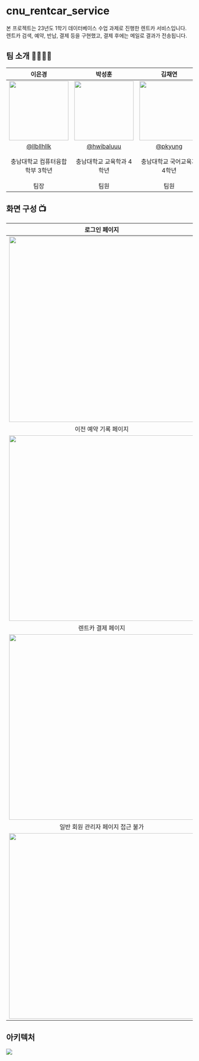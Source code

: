 # cnu_rentcar_service
본 프로젝트는 23년도 1학기 데이터베이스 수업 과제로 진행한 렌트카 서비스입니다. 렌트카 검색, 예약, 반납, 결제 등을 구현했고, 결제 후에는 메일로 결과가 전송됩니다. 

## 팀 소개  👨‍👨‍👧‍👧
|      이은경       |          박성훈         |       김채연        |        강주형        |                                                                                                               
| :------------------------------------------------------------------------------: | :---------------------------------------------------------------------------------------------------------------------------------------------------: | :---------------------------------------------------------------------------------------------------------------------------------------------------------------------------------------------------: | :---------------------------------------------------------------------------------------------------------------------------------------------------------------------------------------------------: |
|   <img width="160px" src="https://avatars.githubusercontent.com/u/81898507?v=4"/>     |                      <img width="160px" src="https://github.com/pkyung/cnu_rentcar_service/assets/81898507/f56f6ed9-1acb-44bb-a3ab-c7babcb002f3" />    |                   <img width="160px" src="https://github.com/pkyung/cnu_rentcar_service/assets/81898507/79a93872-88a6-4dd3-b849-56ff4f30f690"/>   |                   <img width="160px" src="https://github.com/pkyung/cnu_rentcar_service/assets/81898507/ec7f306b-7ad6-428e-99c3-0293f46f51b2"/>   |
|   [@llbllhllk](https://github.com/llbllhllk)   |    [@hwibaluuu](https://github.com/hwibaluuu)  | [@pkyung](https://github.com/pkyung)  | [@daemin-kim](https://github.com/daemin-kim)  |
| 충남대학교 컴퓨터융합학부 3학년 | 충남대학교 교육학과 4학년 | 충남대학교 국어교육과 4학년 | 충남대학교 전기전자정보통신공학교육과 3학년 |
| 팀장 | 팀원 | 팀원 | 팀원 |


## 화면 구성 📺
| 로그인 페이지  |  렌트카 검색 페이지   |
| :-------------------------------------------: | :-------------------------------------------: |
|  <img width="500" src="https://github.com/pkyung/cnu_rentcar_service/assets/81898507/9b776a94-3619-4cbe-be89-6bb2f6ee7f98"/> |    <img width="500" src="https://github.com/pkyung/cnu_rentcar_service/assets/81898507/f71575c0-a642-4932-bdd7-c3662c04940f"/> |
|  이전 예약 기록 페이지   |  예약 내역 페이지   |
| <img width="500" src="https://github.com/pkyung/cnu_rentcar_service/assets/81898507/40ab9ac0-5291-4c9e-9d45-095ed57a9206"/>   |  <img width="500" src="https://github.com/pkyung/cnu_rentcar_service/assets/81898507/df5726f5-a426-4455-b0a0-e47ef70fcd23"/>   |
|  렌트카 결제 페이지   |   결제 후 메일   |
| <img width="500" src="https://github.com/pkyung/cnu_rentcar_service/assets/81898507/5c1fa70e-24f0-4141-94ff-8b55609a8994"/>   | <img width="500" src="https://github.com/pkyung/cnu_rentcar_service/assets/81898507/7fd24099-7438-4172-bfeb-f2fc452e66dc"/>   |
|  일반 회원 관리자 페이지 접근 불가   |   관리자 페이지   |
| <img width="500" src="https://github.com/pkyung/cnu_rentcar_service/assets/81898507/ec3d0ba8-e295-4e5b-93c9-54651f97fd02"/>   | <img width="500" src="https://github.com/pkyung/cnu_rentcar_service/assets/81898507/3b12c016-4961-46f1-bee9-a91064fdff7d"/>   |


## 아키텍처
<img src="https://github.com/pkyung/cnu_rentcar_service/assets/81898507/321dda86-653e-4fd7-b63d-81d07dc9cf08" style="display=block;margin=auto">
